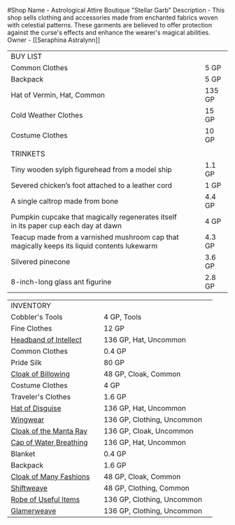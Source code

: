 #Shop 
Name - Astrological Attire Boutique "Stellar Garb"
Description - This shop sells clothing and accessories made from enchanted fabrics woven with celestial patterns. These garments are believed to offer protection against the curse's effects and enhance the wearer's magical abilities.
Owner - [[Seraphina Astralynn]]

|   |   |   |   |
|---|---|---|---|
|BUY LIST|   |   |   |
|Common Clothes|   |   |5 GP|
|Backpack|   |   |5 GP|
|Hat of Vermin, Hat, Common|   |   |135 GP|
|Cold Weather Clothes|   |   |15 GP|
|Costume Clothes|   |   |10 GP|
|||||
|TRINKETS|   |   |   |
|Tiny wooden sylph figurehead from a model ship|   |   |1.1 GP|
|Severed chicken’s foot attached to a leather cord|   |   |1 GP|
|A single caltrop made from bone|   |   |4.4 GP|
|Pumpkin cupcake that magically regenerates itself in its paper cup each day at dawn|   |   |4 GP|
|Teacup made from a varnished mushroom cap that magically keeps its liquid contents lukewarm|   |   |4.3 GP|
|Silvered pinecone|   |   |3.6 GP|
|8-inch-long glass ant figurine|   |   |2.8 GP|

|   |   |   |   |
|---|---|---|---|
|INVENTORY|   |   |   |
|Cobbler's Tools|   |4 GP, Tools|   |
|Fine Clothes|   |12 GP|   |
|[Headband of Intellect](https://www.dndbeyond.com/magic-items/headband-of-intellect)|   |136 GP, Hat, Uncommon|   |
|Common Clothes|   |0.4 GP|   |
|Pride Silk|   |80 GP|   |
|[Cloak of Billowing](https://www.dndbeyond.com/magic-items/cloak-of-billowing)|   |48 GP, Cloak, Common|   |
|Costume Clothes|   |4 GP|   |
|Traveler's Clothes|   |1.6 GP|   |
|[Hat of Disguise](https://www.dndbeyond.com/magic-items/hat-of-disguise)|   |136 GP, Hat, Uncommon|   |
|[Wingwear](https://www.dndbeyond.com/magic-items/wingwear)|   |136 GP, Clothing, Uncommon|   |
|[Cloak of the Manta Ray](https://www.dndbeyond.com/magic-items/cloak-of-the-manta-ray)|   |136 GP, Cloak, Uncommon|   |
|[Cap of Water Breathing](https://www.dndbeyond.com/magic-items/cap-of-water-breathing)|   |136 GP, Hat, Uncommon|   |
|Blanket|   |0.4 GP|   |
|Backpack|   |1.6 GP|   |
|[Cloak of Many Fashions](https://www.dndbeyond.com/magic-items/cloak-of-many-fashions)|   |48 GP, Cloak, Common|   |
|[Shiftweave](https://www.dndbeyond.com/magic-items/shiftweave)|   |48 GP, Clothing, Common|   |
|[Robe of Useful Items](https://www.dndbeyond.com/magic-items/robe-of-useful-items)|   |136 GP, Clothing, Uncommon|   |
|[Glamerweave](https://www.dndbeyond.com/magic-items/glamerweave)|   |136 GP, Clothing, Uncommon|   |

